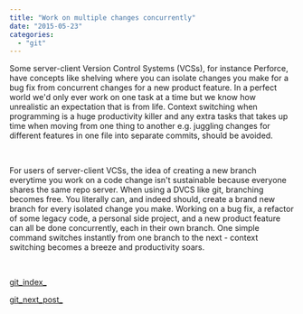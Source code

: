 ```yaml
---
title: "Work on multiple changes concurrently"
date: "2015-05-23"
categories: 
  - "git"
---
```


Some server-client Version Control Systems (VCSs), for instance Perforce, have concepts like shelving where you can isolate changes you make for a bug fix from concurrent changes for a new product feature. In a perfect world we'd only ever work on one task at a time but we know how unrealistic an expectation that is from life. Context switching when programming is a huge productivity killer and any extra tasks that takes up time when moving from one thing to another e.g. juggling changes for different features in one file into separate commits, should be avoided.

 

For users of server-client VCSs, the idea of creating a new branch everytime you work on a code change isn't sustainable because everyone shares the same repo server. When using a DVCS like git, branching becomes free. You literally can, and indeed should, create a brand new branch for every isolated change you make. Working on a bug fix, a refactor of some legacy code, a personal side project, and a new product feature can all be done concurrently, each in their own branch. One simple command switches instantly from one branch to the next - context switching becomes a breeze and productivity soars.

 

[git\_index\_](http://lifebeyondfife.com/git/)

[git\_next\_post\_](http://lifebeyondfife.com/backup-as-often-as-you-like/)
